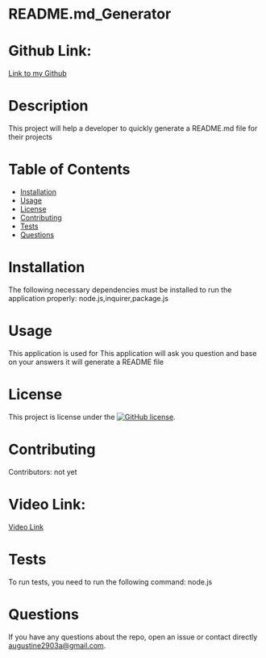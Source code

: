 
# README.md_Generator
# Github Link:
 [Link to my Github](https://github.com/Gus199)
# Description
This project will help a developer to quickly generate a README.md file for their projects
# Table of Contents 
* [Installation](#installation)
* [Usage](#usage)
* [License](#license)
* [Contributing](#contributing)
* [Tests](#tests)
* [Questions](#questions)
# Installation
The following necessary dependencies must be installed to run the application properly: node.js,inquirer,package.js
# Usage
​This application is used for This application will ask you question and base on your answers it will generate a README file
# License
This project is license under the [![GitHub license](https://img.shields.io/badge/license-MIT-blue.svg)](MIT).
# Contributing
​Contributors: not yet
# Video Link:
 [Video Link](https://watch.screencastify.com/v/EFobkIo5lM5hObRMFaa7)
# Tests
To run tests, you need to run the following command: node.js
# Questions
If you have any questions about the repo, open an issue or contact directly augustine2903a@gmail.com.
